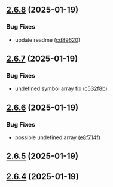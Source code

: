 ## [2.6.8](https://github.com/jeronimoek/color-picker-universal/compare/v2.6.7...v2.6.8) (2025-01-19)


### Bug Fixes

* update readme ([cd89620](https://github.com/jeronimoek/color-picker-universal/commit/cd89620813dc0411dc1dae9c2cefcbbeac665600))



## [2.6.7](https://github.com/jeronimoek/color-picker-universal/compare/v2.6.6...v2.6.7) (2025-01-19)


### Bug Fixes

* undefined symbol array fix ([c532f8b](https://github.com/jeronimoek/color-picker-universal/commit/c532f8bf7ec98bea59185859ca27a38cba058b21))



## [2.6.6](https://github.com/jeronimoek/color-picker-universal/compare/v2.6.5...v2.6.6) (2025-01-19)


### Bug Fixes

* possible undefined array ([e8f714f](https://github.com/jeronimoek/color-picker-universal/commit/e8f714fb624aa86f31b1d0bc860b89961fa8d29a))



## [2.6.5](https://github.com/jeronimoek/color-picker-universal/compare/v2.6.4...v2.6.5) (2025-01-19)



## [2.6.4](https://github.com/jeronimoek/color-picker-universal/compare/v2.6.3...v2.6.4) (2025-01-19)



